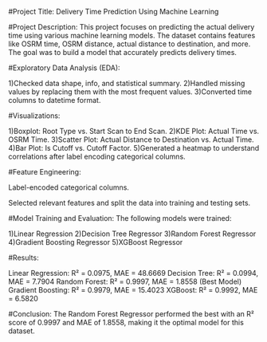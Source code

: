 #Project Title: Delivery Time Prediction Using Machine Learning

#Project Description:
This project focuses on predicting the actual delivery time using various machine learning models. The dataset contains features like OSRM time, OSRM distance, actual distance to destination, and more. The goal was to build a model that accurately predicts delivery 
times.

#Exploratory Data Analysis (EDA):

1)Checked data shape, info, and statistical summary.
2)Handled missing values by replacing them with the most frequent values.
3)Converted time columns to datetime format.


#Visualizations:

1)Boxplot: Root Type vs. Start Scan to End Scan.
2)KDE Plot: Actual Time vs. OSRM Time.
3)Scatter Plot: Actual Distance to Destination vs. Actual Time.
4)Bar Plot: Is Cutoff vs. Cutoff Factor.
5)Generated a heatmap to understand correlations after label encoding categorical columns.


#Feature Engineering:

Label-encoded categorical columns.

Selected relevant features and split the data into training and testing sets.


#Model Training and Evaluation:
The following models were trained:

1)Linear Regression
2)Decision Tree Regressor
3)Random Forest Regressor
4)Gradient Boosting Regressor
5)XGBoost Regressor


#Results:

Linear Regression: R² = 0.0975, MAE = 48.6669
Decision Tree: R² = 0.0994, MAE = 7.7904
Random Forest: R² = 0.9997, MAE = 1.8558 (Best Model)
Gradient Boosting: R² = 0.9979, MAE = 15.4023
XGBoost: R² = 0.9992, MAE = 6.5820


#Conclusion:
The Random Forest Regressor performed the best with an R² score of 0.9997 and MAE of 1.8558, making it the optimal model for this dataset.
